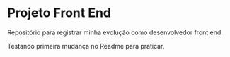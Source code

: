 # Projeto Front End
 Repositório para registrar minha evolução como desenvolvedor front end.

Testando primeira mudança no Readme para praticar.